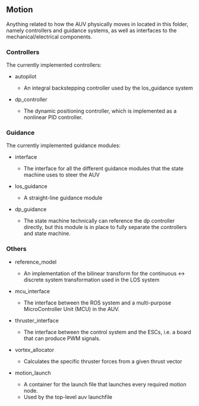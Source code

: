 ## Motion
Anything related to how the AUV physically moves in located in this folder, namely controllers and guidance systems, as well as interfaces to the mechanical/electrical components.


### Controllers

The currently implemented controllers:

* autopilot
    * An integral backstepping controller used by the los_guidance system

* dp_controller
    * The dynamic positioning controller, which is implemented as a nonlinear PID controller.


### Guidance
The currently implemented guidance modules:

* interface
    * The interface for all the different guidance modules that the state machine uses to steer the AUV

* los_guidance
    * A straight-line guidance module


* dp_guidance
    * The state machine technically can reference the dp controller directly, but this module is in place to fully separate the controllers and state machine.




### Others

* reference_model
    * An implementation of the bilinear transform for the continuous <-> discrete system transformation used in the LOS system
    
* mcu_interface
    * The interface between the ROS system and a multi-purpose MicroController Unit (MCU) in the AUV.

* thruster_interface
    * The interface between the control system and the ESCs, i.e. a board that can produce PWM signals.

* vortex_allocator
    * Calculates the specific thruster forces from a given thrust vector

* motion_launch
    * A container for the launch file that launches every required motion node. 
    * Used by the top-level auv launchfile


